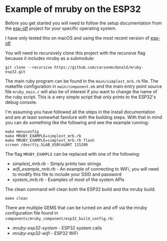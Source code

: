# Example of mruby on the ESP32

Before you get started you will need to follow the setup documentation from
the [esp-idf](https://github.com/espressif/esp-idf/tree/master/docs) project
for your specific operating system.

I have only tested this on macOS and using the most recent version of
[esp-idf](https://github.com/espressif/esp-idf/tree/abecab7525e7edb1fde16ab5d8cf7b368b1d332c).

You will need to recursively clone this project with the recursive flag
because it includes mruby as a submodule:

```
git clone --recursive https://github.com/carsonmcdonald/mruby-esp32.git
```

The main ruby program can be found in the `main/simplest_mrb.rb` file. The
makefile configuration in `main/component.mk` and the main entry point source 
file `mruby_main.c` will also be of interest if you want to change the name of
the ruby script. This is a very simple script that only prints to the ESP32's
debug console.

I'm assuming you have followed all the steps in the install documentation and
are at least somewhat familure with the building steps. With that in mind you
can do something like the following and see the example running:

```
make menuconfig
make MRUBY_EXAMPLE=simplest_mrb.rb
make MRUBY_EXAMPLE=simplest_mrb.rb flash
screen /dev/tty.SLAB_USBtoUART 115200
```

The flag `MRUBY_EXAMPLE` can be replaced with one of the following:

  * _simplest_mrb.rb_ - Simply prints two strings
  * _wifi_example_mrb.rb_ - An example of connecting to WiFi, you will need to
    modify this file to include your SSID and password
  * _system_mrb.rb_ - Examples of most of the system APIs

The clean command will clean both the ESP32 build and the mruby build:

```
make clean
```

There are multiple GEMS that can be turned on and off via the mruby
configuration file found in
`components/mruby_component/esp32_build_config.rb`:

* _mruby-esp32-system_ - ESP32 system calls
* _mruby-esp32-wifi_ - ESP32 WiFi



